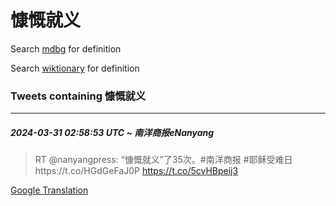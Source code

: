 # 慷慨就义

Search [mdbg](https://www.mdbg.net/chinese/dictionary?page=worddict&wdrst=0&wdqb=慷慨就义) for definition

Search [wiktionary](https://en.wiktionary.org/wiki/慷慨就义) for definition

### Tweets containing 慷慨就义

___
##### 2024-03-31 02:58:53 UTC ~ 南洋商报eNanyang
> RT @nanyangpress: “慷慨就义”了35次。#南洋商报 #耶稣受难日https://t.co/HGdGeFaJ0P https://t.co/5cvHBpeij3

[Google Translation](https://translate.google.com/?hi=en&tab=TT&sl=zh-CN&tl=en&op=translate&text=RT+%40nanyangpress%3A+%E2%80%9C%E6%85%B7%E6%85%A8%E5%B0%B1%E4%B9%89%E2%80%9D%E4%BA%8635%E6%AC%A1%E3%80%82%23%E5%8D%97%E6%B4%8B%E5%95%86%E6%8A%A5+%23%E8%80%B6%E7%A8%A3%E5%8F%97%E9%9A%BE%E6%97%A5https%3A%2F%2Ft.co%2FHGdGeFaJ0P+https%3A%2F%2Ft.co%2F5cvHBpeij3)
